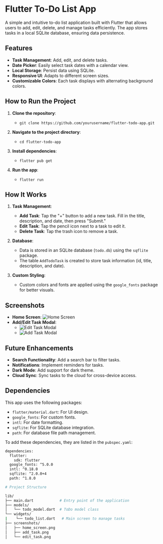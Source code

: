 # Flutter To-Do List App
A simple and intuitive to-do list application built with Flutter that allows users to add, edit, delete, and manage tasks efficiently. The app stores tasks in a local SQLite database, ensuring data persistence.

## Features
- **Task Management**: Add, edit, and delete tasks.
- **Date Picker**: Easily select task dates with a calendar view.
- **Local Storage**: Persist data using SQLite.
- **Responsive UI**: Adapts to different screen sizes.
- **Customizable Colors**: Each task displays with alternating background colors.

## How to Run the Project
1. **Clone the repository**:
   - `git clone https://github.com/yourusername/flutter-todo-app.git`
   
2. **Navigate to the project directory**:
   - `cd flutter-todo-app`
   
3. **Install dependencies**:
   - `flutter pub get`
   
4. **Run the app**:
   - `flutter run`

## How It Works
1. **Task Management**:
   - **Add Task**: Tap the "+" button to add a new task. Fill in the title, description, and date, then press "Submit."
   - **Edit Task**: Tap the pencil icon next to a task to edit it.
   - **Delete Task**: Tap the trash icon to remove a task.
   
2. **Database**:
   - Data is stored in an SQLite database (`todo.db`) using the `sqflite` package.
   - The table `AddTodoTask` is created to store task information (id, title, description, and date).
   
3. **Custom Styling**:
   - Custom colors and fonts are applied using the `google_fonts` package for better visuals.

## Screenshots
- **Home Screen**: ![Home Screen](screenshots/Home%20Screen.jpg)
- **Add/Edit Task Modal**:
   - ![Edit Task Modal](screenshots/Edit%20Task%20Modal.jpg)
   - ![Add Task Modal](screenshots/Add%20Task%20Modal.jpg)

## Future Enhancements
- **Search Functionality**: Add a search bar to filter tasks.
- **Notifications**: Implement reminders for tasks.
- **Dark Mode**: Add support for dark theme.
- **Cloud Sync**: Sync tasks to the cloud for cross-device access.

## Dependencies
This app uses the following packages:

- `flutter/material.dart`: For UI design.
- `google_fonts`: For custom fonts.
- `intl`: For date formatting.
- `sqflite`: For SQLite database integration.
- `path`: For database file path management.

To add these dependencies, they are listed in the `pubspec.yaml`:

```bash
dependencies:
  flutter:
    sdk: flutter
  google_fonts: ^5.0.0
  intl: ^0.18.0
  sqflite: ^2.0.0+4
  path: ^1.8.0

# Project Structure

lib/
├── main.dart            # Entry point of the application
├── models/
│   └── todo_model.dart  # ToDo model class
└── widgets/
|    └── todo_list.dart   # Main screen to manage tasks
├── screenshots/
│   ├── home_screen.png
│   ├── add_task.png
│   └── edit_task.png



